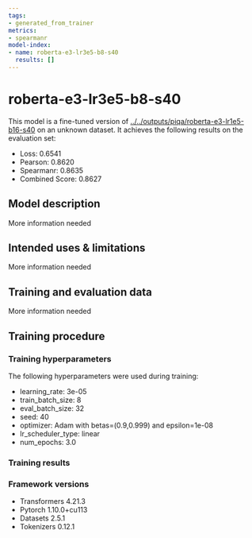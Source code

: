 ```yaml
---
tags:
- generated_from_trainer
metrics:
- spearmanr
model-index:
- name: roberta-e3-lr3e5-b8-s40
  results: []
---
```


<!-- This model card has been generated automatically according to the information the Trainer had access to. You
should probably proofread and complete it, then remove this comment. -->

# roberta-e3-lr3e5-b8-s40

This model is a fine-tuned version of [../../outputs/piqa/roberta-e3-lr1e5-b16-s40](https://huggingface.co/../../outputs/piqa/roberta-e3-lr1e5-b16-s40) on an unknown dataset.
It achieves the following results on the evaluation set:
- Loss: 0.6541
- Pearson: 0.8620
- Spearmanr: 0.8635
- Combined Score: 0.8627

## Model description

More information needed

## Intended uses & limitations

More information needed

## Training and evaluation data

More information needed

## Training procedure

### Training hyperparameters

The following hyperparameters were used during training:
- learning_rate: 3e-05
- train_batch_size: 8
- eval_batch_size: 32
- seed: 40
- optimizer: Adam with betas=(0.9,0.999) and epsilon=1e-08
- lr_scheduler_type: linear
- num_epochs: 3.0

### Training results



### Framework versions

- Transformers 4.21.3
- Pytorch 1.10.0+cu113
- Datasets 2.5.1
- Tokenizers 0.12.1
